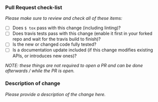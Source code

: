 ### Pull Request check-list

_Please make sure to review and check all of these items:_

- [ ] Does `$ tox` pass with this change (including linting)?
- [ ] Does travis tests pass with this change (enable it first in your forked repo and wait for the travis build to finish)?
- [ ] Is the new or changed code fully tested?
- [ ] Is a documentation update included (if this change modifies existing APIs, or introduces new ones)?

_NOTE: these things are not required to open a PR and can be done
afterwards / while the PR is open._

### Description of change

_Please provide a description of the change here._
